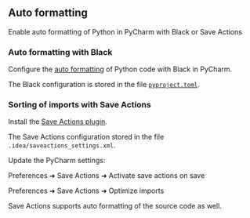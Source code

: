 Auto formatting
--------------

Enable auto formatting of Python in PyCharm with Black or Save Actions

### Auto formatting with Black

Configure the [auto formatting](https://black.readthedocs.io/en/stable/editor_integration.html) of Python code with Black in PyCharm.

The Black configuration is stored in the file [`pyproject.toml`](https://black.readthedocs.io/en/stable/pyproject_toml.html).

### Sorting of imports with Save Actions

Install the [Save Actions plugin](https://plugins.jetbrains.com/plugin/7642-save-actions/reviews).

The Save Actions configuration stored in the file `.idea/saveactions_settings.xml`.

Update the PyCharm settings:

Preferences ➜ Save Actions ➜ Activate save actions on save

Preferences ➜ Save Actions ➜ Optimize imports

Save Actions supports auto formatting of the source code as well.
